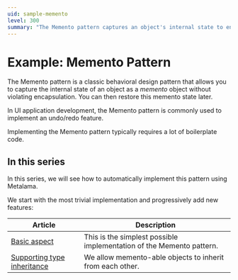 ```yaml
---
uid: sample-memento
level: 300
summary: "The Memento pattern captures an object's internal state to enable undo/redo functionality. This series simplifies its implementation using Metalama."
---
```


# Example: Memento Pattern

The Memento pattern is a classic behavioral design pattern that allows you to capture the internal state of an object as a _memento_ object without violating encapsulation. You can then restore this memento state later.

In UI application development, the Memento pattern is commonly used to implement an undo/redo feature.

Implementing the Memento pattern typically requires a lot of boilerplate code.

## In this series

In this series, we will see how to automatically implement this pattern using Metalama.

We start with the most trivial implementation and progressively add new features:

| Article | Description |
|---------|-------------|
| [Basic aspect](memento-1/README.md) | This is the simplest possible implementation of the Memento pattern. |
| [Supporting type inheritance](memento-2/README.md) | We allow memento-able objects to inherit from each other. |

